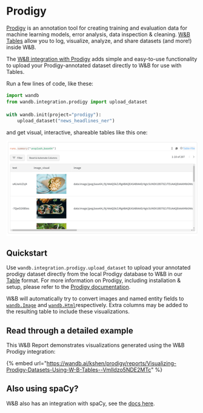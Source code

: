 # Prodigy

[Prodigy](https://prodi.gy) is an annotation tool for creating training and evaluation data for machine learning models, error analysis, data inspection & cleaning. [W\&B Tables](../../data-vis/tables-quickstart.md) allow you to log, visualize, analyze, and share datasets (and more!) inside W\&B.

The [W\&B integration with Prodigy](https://github.com/wandb/client/blob/master/wandb/integration/prodigy/prodigy.py) adds simple and easy-to-use functionality to upload your Prodigy-annotated dataset directly to W\&B for use with Tables.

Run a few lines of code, like these:

```python
import wandb
from wandb.integration.prodigy import upload_dataset

with wandb.init(project="prodigy"):
    upload_dataset("news_headlines_ner")
```

and get visual, interactive, shareable tables like this one:

![](../../../.gitbook/assets/screenshot-from-2021-08-25-13-04-57.png)

## Quickstart

Use `wandb.integration.prodigy.upload_dataset` to upload your annotated prodigy dataset directly from the local Prodigy database to W\&B in our [Table](https://docs.wandb.ai/ref/python/data-types/table) format. For more information on Prodigy, including installation & setup, please refer to the [Prodigy documentation](https://prodi.gy/docs/).

W\&B will automatically try to convert images and named entity fields to [`wandb.Image`](https://docs.wandb.ai/ref/python/data-types/image) and [`wandb.Html`](https://docs.wandb.ai/ref/python/data-types/html)respectively. Extra columns may be added to the resulting table to include these visualizations.

## Read through a detailed example

This W\&B Report demonstrates visualizations generated using the W\&B Prodigy integration:

{% embed url="https://wandb.ai/kshen/prodigy/reports/Visualizing-Prodigy-Datasets-Using-W-B-Tables--Vmlldzo5NDE2MTc" %}

## Also using spaCy?

W\&B also has an integration with spaCy, see the [docs here](https://docs.wandb.ai/guides/integrations/spacy).
